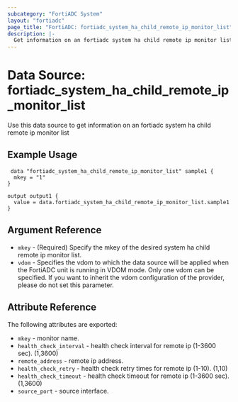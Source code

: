 ```yaml
---
subcategory: "FortiADC System"
layout: "fortiadc"
page_title: "FortiADC: fortiadc_system_ha_child_remote_ip_monitor_list"
description: |-
  Get information on an fortiadc system ha child remote ip monitor list
---
```


# Data Source: fortiadc_system_ha_child_remote_ip_monitor_list
Use this data source to get information on an fortiadc system ha child remote ip monitor list

## Example Usage

```hcl
 data "fortiadc_system_ha_child_remote_ip_monitor_list" sample1 {
  mkey = "1"
}

output output1 {
  value = data.fortiadc_system_ha_child_remote_ip_monitor_list.sample1
}
```

## Argument Reference
* `mkey` - (Required) Specify the mkey of the desired  system ha child remote ip monitor list.
* `vdom` - Specifies the vdom to which the data source will be applied when the FortiADC unit is running in VDOM mode. Only one vdom can be specified. If you want to inherit the vdom configuration of the provider, please do not set this parameter.


## Attribute Reference

The following attributes are exported:

* `mkey` - monitor name.
* `health_check_interval` - health check interval for remote ip (1-3600 sec). (1,3600)
* `remote_address` - remote ip address. 
* `health_check_retry` - health check retry times for remote ip (1-10). (1,10)
* `health_check_timeout` - health check timeout for remote ip (1-3600 sec). (1,3600)
* `source_port` - source interface. 

